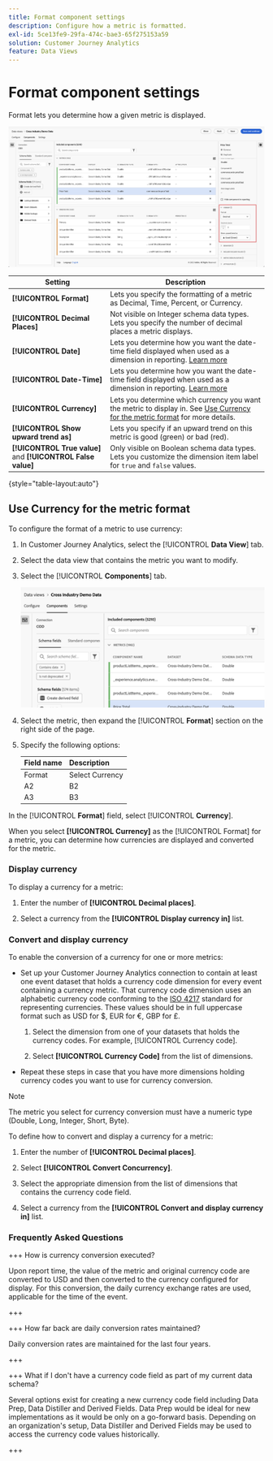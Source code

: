 ```yaml
---
title: Format component settings
description: Configure how a metric is formatted.
exl-id: 5ce13fe9-29fa-474c-bae3-65f275153a59
solution: Customer Journey Analytics
feature: Data Views
---
```

# Format component settings

Format lets you determine how a given metric is displayed.

![Format settings](../assets/format-settings.png)

| Setting | Description |
| --- | --- |
| **[!UICONTROL Format]** | Lets you specify the formatting of a metric as Decimal, Time, Percent, or Currency. |
| **[!UICONTROL Decimal Places]** | Not visible on Integer schema data types. Lets you specify the number of decimal places a metric displays. |
| **[!UICONTROL Date]** | Lets you determine how you want the date-time field displayed when used as a dimension in reporting. [Learn more](../../use-cases/data-views/data-views-usecases.md#date-and-date-time-use-cases) |
| **[!UICONTROL Date-Time]** | Lets you determine how you want the date-time field displayed when used as a dimension in reporting. [Learn more](../../use-cases/data-views/data-views-usecases.md#date-and-date-time-use-cases) |
| **[!UICONTROL Currency]** | Lets you determine which currency you want the metric to display in. See [Use Currency for the metric format](#use-currency-for-the-metric-format) for more details. |
| **[!UICONTROL Show upward trend as]** | Lets you specify if an upward trend on this metric is good (green) or bad (red). |
| **[!UICONTROL True value]** and **[!UICONTROL False value]** | Only visible on Boolean schema data types. Lets you customize the dimension item label for `true` and `false` values. |

{style="table-layout:auto"}

## Use Currency for the metric format

To configure the format of a metric to use currency:

1. In Customer Journey Analytics, select the [!UICONTROL **Data View**] tab.

1. Select the data view that contains the metric you want to modify. 

1. Select the [!UICONTROL **Components**] tab.

   ![Components tab](../assets/format-settings-component-tab.png)

1. Select the metric, then expand the [!UICONTROL **Format**] section on the right side of the page.

1. Specify the following options:
   
   | Field name | Description |
   |---------|----------|
   | Format | Select Currency | 
   | A2 | B2 | 
   | A3 | B3 | 

In the [!UICONTROL **Format**] field, select [!UICONTROL **Currency**]. 

When you select **[!UICONTROL Currency]** as the [!UICONTROL Format] for a metric, you can determine how currencies are displayed and converted for the metric.

### Display currency

To display a currency for a metric:

1. Enter the number of **[!UICONTROL Decimal places]**.
  
1. Select a currency from the **[!UICONTROL Display currency in]** list.


### Convert and display currency

To enable the conversion of a currency for one or more metrics:
   
- Set up your Customer Journey Analytics connection to contain at least one event dataset that holds a currency code dimension for every event containing a currency metric. That currency code dimension uses an alphabetic currency code conforming to the [ISO 4217](https://www.iso.org/iso-4217-currency-codes.html) standard for representing currencies. These values should be in full uppercase format such as USD for $, EUR for &euro;, GBP for £. 
 
    1. Select the dimension from one of your datasets that holds the currency codes. For example, [!UICONTROL Currency code].

    1. Select **[!UICONTROL Currency Code]** from the list of dimensions.

- Repeat these steps in case that you have more dimensions holding currency codes you want to use for currency conversion.

>[!NOTE]
>
>The metric you select for currency conversion must have a numeric type (Double, Long, Integer, Short, Byte).


To define how to convert and display a currency for a metric:

1. Enter the number of **[!UICONTROL Decimal places]**.

1. Select **[!UICONTROL Convert Concurrency]**.

1. Select the appropriate dimension from the list of dimensions that contains the currency code field.

1. Select a currency from the **[!UICONTROL Convert and display currency in]** list.

### Frequently Asked Questions

+++ How is currency conversion executed?

Upon report time, the value of the metric and original currency code are converted to USD and then converted to the currency configured for display. For this conversion, the daily currency exchange rates are used, applicable for the time of the event.

+++


+++ How far back are daily conversion rates maintained?

Daily conversion rates are maintained for the last four years.

+++


+++ What if I don't have a currency code field as part of my current data schema?

Several options exist for creating a new currency code field including Data Prep, Data Distiller and Derived Fields. Data Prep would be ideal for new implementations as it would be only on a go-forward basis. Depending on an organization's setup, Data Distiller and Derived Fields may be used to access the currency code values historically.

+++

